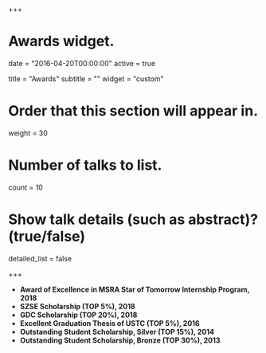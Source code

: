+++
# Awards widget.

date = "2016-04-20T00:00:00"
active = true

title = "Awards"
subtitle = ""
widget = "custom"

# Order that this section will appear in.
weight = 30

# Number of talks to list.
count = 10

# Show talk details (such as abstract)? (true/false)
detailed_list = false

+++

- **Award of Excellence in MSRA Star of Tomorrow Internship Program, 2018**
- **SZSE Scholarship (TOP 5%), 2018**
- **GDC Scholarship (TOP 20%), 2018**
- **Excellent Graduation Thesis of USTC (TOP 5%), 2016**
- **Outstanding Student Scholarship, Silver (TOP 15%), 2014**
- **Outstanding Student Scholarship, Bronze (TOP 30%), 2013**
